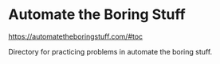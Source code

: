# Automate the Boring Stuff

https://automatetheboringstuff.com/#toc

Directory for practicing problems in automate the boring stuff.
